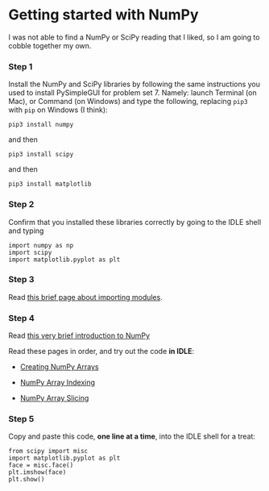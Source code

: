 # Getting started with NumPy

I was not able to find a NumPy or SciPy reading that I liked, so I am going to cobble together my own.

### Step 1
Install the NumPy and SciPy libraries by following the same instructions you used to install PySimpleGUI for problem set 7. Namely: launch Terminal (on Mac), or Command (on Windows) and type the following, replacing `pip3` with `pip` on Windows (I think):

```
pip3 install numpy 
```

and then

```
pip3 install scipy
```

and then

```
pip3 install matplotlib
```

### Step 2
Confirm that you installed these libraries correctly by going to the IDLE shell and typing

```
import numpy as np
import scipy
import matplotlib.pyplot as plt
```

### Step 3
Read [this brief page about importing modules](https://www.digitalocean.com/community/tutorials/how-to-import-modules-in-python-3).

### Step 4
Read [this very brief introduction to NumPy](https://www.w3schools.com/python/numpy/numpy_intro.asp)

Read these pages in order, and try out the code **in IDLE**:

* [Creating NumPy Arrays](https://www.w3schools.com/python/numpy/numpy_creating_arrays.asp)

* [NumPy Array Indexing](https://www.w3schools.com/python/numpy/numpy_array_indexing.asp)

* [NumPy Array Slicing](https://www.w3schools.com/python/numpy/numpy_array_slicing.asp)


### Step 5

Copy and paste this code, **one line at a time**, into the IDLE shell for a treat:

```
from scipy import misc
import matplotlib.pyplot as plt
face = misc.face()
plt.imshow(face)
plt.show()
```




